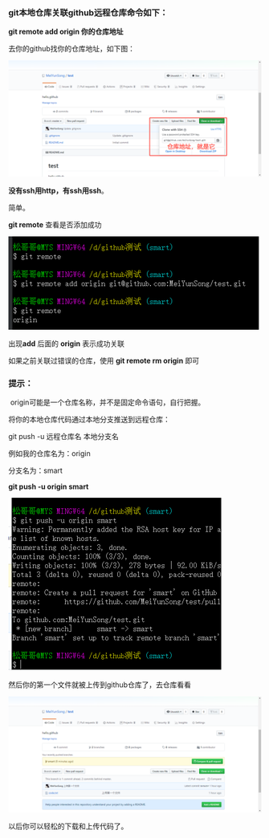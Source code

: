 ### git本地仓库关联github远程仓库命令如下：

**git remote add origin 你的仓库地址**

去你的github找你的仓库地址，如下图：

![1589013517363](./png/1.png)

**没有ssh用http，有ssh用ssh**。

简单。

**git remote** 查看是否添加成功

 ![1589014095795](./png/2.png)

出现**add** 后面的 **origin**  表示成功关联

如果之前关联过错误的仓库，使用 **git remote rm origin** 即可

### 提示：

​	origin可能是一个仓库名称，并不是固定命令语句，自行把握。

将你的本地仓库代码通过本地分支推送到远程仓库：

git push -u 远程仓库名 本地分支名

例如我的仓库名为：origin

分支名为：smart 

**git push -u origin smart**





![1589014817449](./png/3.png)

然后你的第一个文件就被上传到github仓库了，去仓库看看

![1589015151869](./png/4.png)

以后你可以轻松的下载和上传代码了。